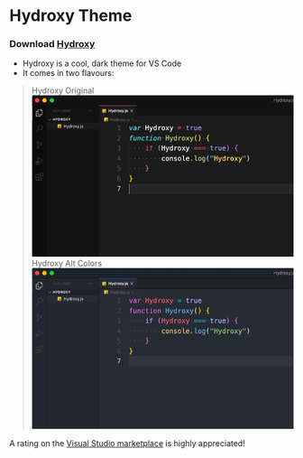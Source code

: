 # Hydroxy Theme

### Download [Hydroxy](https://marketplace.visualstudio.com/items?itemName=VirejDasani.hydroxy)

- Hydroxy is a cool, dark theme for VS Code
- It comes in two flavours:

> Hydroxy Original
![This is Hydroxy Theme](./assets/hydroxy.png)
> Hydroxy Alt Colors
![This is Hydroxy Alt Theme](./assets/hydroxyAlt.png)

A rating on the [Visual Studio marketplace](https://marketplace.visualstudio.com/items?itemName=VirejDasani.hydroxy) is highly appreciated!